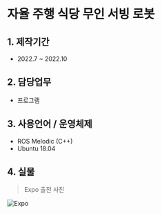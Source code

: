 # 자율 주행 식당 무인 서빙 로봇

## 1. 제작기간
- 2022.7 ~ 2022.10

## 2. 담당업무
- 프로그램

## 3. 사용언어 / 운영체제
- ROS Melodic (C++)
- Ubuntu 18.04

## 4. 실물
> Expo 출전 사진

![Expo](https://github.com/goosebomb/Self-Driving-Project2/assets/102175112/2752f3ee-3b05-49e0-a039-52cd00a86a13)

